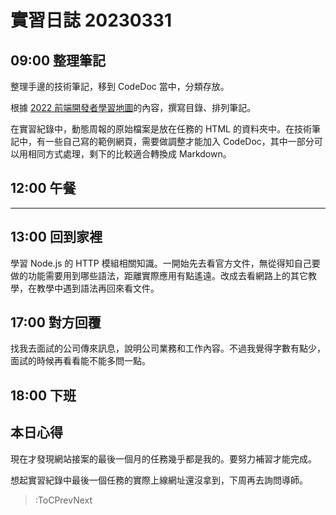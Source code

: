 # 實習日誌 20230331

## 09:00 整理筆記

整理手邊的技術筆記，移到 CodeDoc 當中，分類存放。

根據 [2022 前端開發者學習地圖](https://www.hexschool.com/2022/04/18/2022-04-18-frontend-study-map/)的內容，撰寫目錄、排列筆記。

在實習紀錄中，動態周報的原始檔案是放在任務的 HTML 的資料夾中。在技術筆記中，有一些自己寫的範例網頁，需要做調整才能加入 CodeDoc，其中一部分可以用相同方式處理，剩下的比較適合轉換成 Markdown。

## 12:00 午餐

---

## 13:00 回到家裡

學習 Node.js 的 HTTP 模組相關知識。一開始先去看官方文件，無從得知自己要做的功能需要用到哪些語法，距離實際應用有點遙遠。改成去看網路上的其它教學，在教學中遇到語法再回來看文件。

## 17:00 對方回覆

找我去面試的公司傳來訊息，說明公司業務和工作內容。不過我覺得字數有點少，面試的時候再看看能不能多問一點。

## 18:00 下班

## 本日心得

現在才發現網站接案的最後一個月的任務幾乎都是我的。要努力補習才能完成。

想起實習紀錄中最後一個任務的實際上線網址還沒拿到，下周再去詢問導師。

> :ToCPrevNext